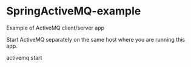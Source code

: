 # SpringActiveMQ-example
Example of ActiveMQ client/server app

Start ActiveMQ separately on the same host where you are running this app.

  activemq start
